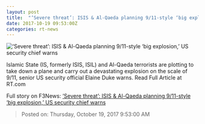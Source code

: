 ```yaml
---
layout: post
title:  "‘Severe threat’: ISIS & Al-Qaeda planning 9/11-style ‘big explosion,’ US security chief warns"
date: 2017-10-19 09:53:00Z
categories: rt-news
---
```


![‘Severe threat’: ISIS & Al-Qaeda planning 9/11-style ‘big explosion,’ US security chief warns](https://cdni.rt.com/files/2017.10/article/59e85406fc7e93b3338b4567.jpg)

Islamic State (IS, formerly ISIS, ISIL) and Al-Qaeda terrorists are plotting to take down a plane and carry out a devastating explosion on the scale of 9/11, senior US security official Elaine Duke warns. Read Full Article at RT.com


Full story on F3News: [‘Severe threat’: ISIS & Al-Qaeda planning 9/11-style ‘big explosion,’ US security chief warns](http://www.f3nws.com/n/kVHrGG)

> Posted on: Thursday, October 19, 2017 9:53:00 AM

